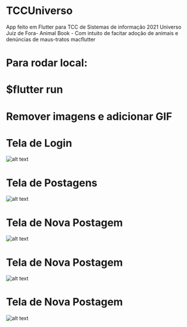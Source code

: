 # TCCUniverso
App feito em Flutter para TCC de Sistemas de informação 2021 Universo Juiz de Fora- Animal Book - Com intuito de facitar adoção de animais e denúncias de maus-tratos
macflutter

# Para rodar local:
# $flutter run


# Remover imagens e adicionar GIF

# Tela de Login
![alt text](animal_book_app/screens/login.png)
# Tela de Postagens
![alt text](animal_book_app/screens/Anuncios01.png)
# Tela de Nova Postagem
![alt text](animal_book_app/screens/NovaPostagem01.png)
# Tela de Nova Postagem
![alt text](animal_book_app/screens/NovaPostagem02.png)
# Tela de Nova Postagem
![alt text](animal_book_app/screens/NovaPostagem03.png)

